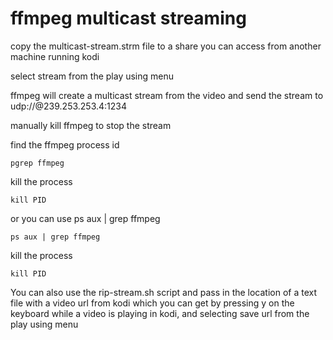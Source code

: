 # ffmpeg multicast streaming

copy the multicast-stream.strm file to a share you can access from another machine running kodi

select stream from the play using menu

ffmpeg will create a multicast stream from the video and send the stream to udp://@239.253.253.4:1234

manually kill ffmpeg to stop the stream

find the ffmpeg process id

	pgrep ffmpeg

kill the process

	kill PID

or you can use ps aux | grep ffmpeg

	ps aux | grep ffmpeg

kill the process

	kill PID

You can also use the rip-stream.sh script and pass in the location of a text file with a video url from kodi
which you can get by pressing y on the keyboard while a video is playing in kodi,
and selecting save url from the play using menu
